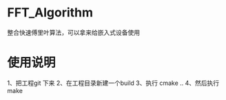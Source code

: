 # FFT_Algorithm
整合快速傅里叶算法，可以拿来给嵌入式设备使用

# 使用说明 
1、把工程git 下来 
2、在工程目录新建一个build 
3、执行 cmake .. 
4、然后执行make 
